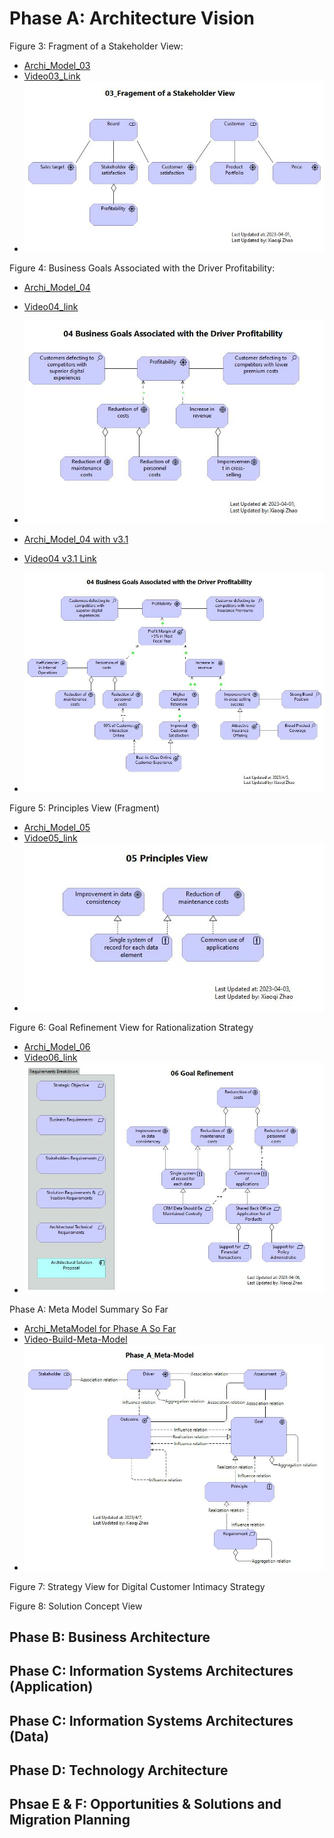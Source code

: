 # Phase A: Architecture Vision

Figure 3: Fragment of a Stakeholder View: 

- [Archi_Model_03](./Phase_A_Architecture_Vision/03_Fragement_of_a_Stakeholder_View.archimate)
- [Video03_Link](https://youtu.be/fu9ggwU7d4g)
- ![view03](./Phase_A_Architecture_Vision/03_Fragement%20of%20a%20Stakeholder%20View.jpg)

Figure 4: Business Goals Associated with the Driver Profitability:

- [Archi_Model_04](./Phase_A_Architecture_Vision/04_Business_Goals_associated_with_Goal.archimate)
- [Video04_link](https://youtu.be/VbRfkwKFORY)
- ![view04](./Phase_A_Architecture_Vision/04%20Business%20Goals%20Associated%20with%20the%20Driver%20Profitability.jpg)

- [Archi_Model_04 with v3.1](./Phase_A_Architecture_Vision/04_Business_Goals_associated_with_Goal-v3.1.archimate)
- [Video04 v3.1 Link](https://youtu.be/KWDpTVOi2HU)
- ![view04_v3.1](./Phase_A_Architecture_Vision/04%20Business%20Goals%20Associated%20with%20the%20Driver%20Profitability_v3.1.jpg)

Figure 5: Principles View (Fragment)

- [Archi_Model_05](./Phase_A_Architecture_Vision/05_Principles_View.archimate)
- [Vidoe05_link](https://youtu.be/cAXccd-TrYs)
- ![view05](./Phase_A_Architecture_Vision/05%20Principles%20View.jpg)

Figure 6: Goal Refinement View for Rationalization Strategy

- [Archi_Model_06](./Phase_A_Architecture_Vision/06_Goal_Refinement.archimate)
- [Video06_link](https://youtu.be/G2w-xpTHmOw)
- ![view06](Phase_A_Architecture_Vision/06%20Goal%20Refinement.jpg)

Phase A: Meta Model Summary So Far

- [Archi_MetaModel for Phase A So Far](./Phase_A_Architecture_Vision/PhaseA_Metamodel.archimate)
- [Video-Build-Meta-Model](https://youtu.be/v0YQ7INVmo0)
- ![PhaseAMetaModel](./Phase_A_Architecture_Vision/Phase_A_Meta-Model.jpg)

Figure 7: Strategy View for Digital Customer Intimacy Strategy

Figure 8: Solution Concept View

## Phase B: Business Architecture

## Phase C: Information Systems Architectures (Application)

## Phase C: Information Systems Architectures (Data)

## Phase D: Technology Architecture

## Phsae E & F: Opportunities & Solutions and Migration Planning